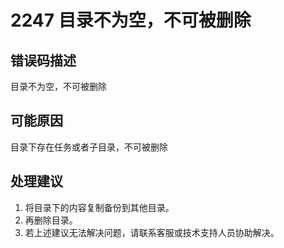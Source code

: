 # 2247 目录不为空，不可被删除<a name="dgc_01_326"></a>

## 错误码描述<a name="zh-cn_topic_0000001113999182_se842c39d44ee45e587ca36bb50cf37c7"></a>

目录不为空，不可被删除

## 可能原因<a name="zh-cn_topic_0000001113999182_s658a289c6be04e6d8c6bee691c1aaa2e"></a>

目录下存在任务或者子目录，不可被删除

## 处理建议<a name="zh-cn_topic_0000001113999182_section192884102474"></a>

1.  将目录下的内容复制备份到其他目录。
2.  再删除目录。
3.  若上述建议无法解决问题，请联系客服或技术支持人员协助解决。

